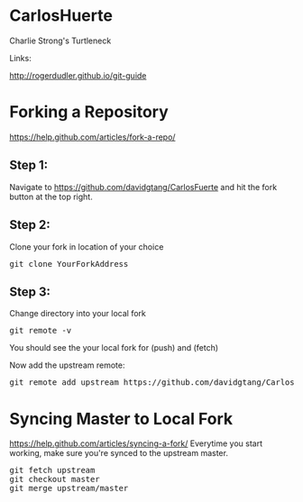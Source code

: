 # CarlosHuerte
Charlie Strong's Turtleneck

Links:


http://rogerdudler.github.io/git-guide

# Forking a Repository
https://help.github.com/articles/fork-a-repo/

## Step 1:
Navigate to https://github.com/davidgtang/CarlosFuerte and hit the fork button at the top right.

## Step 2:
Clone your fork in location of your choice
<pre>
git clone YourForkAddress
</pre>

## Step 3:
Change directory into your local fork
<pre>
git remote -v
</pre>

You should see the your local fork for (push) and (fetch)

Now add the upstream remote:
<pre>
git remote add upstream https://github.com/davidgtang/CarlosFuerte
</pre>

# Syncing Master to Local Fork
https://help.github.com/articles/syncing-a-fork/
Everytime you start working, make sure you're synced to the upstream master.
<pre>
git fetch upstream
git checkout master
git merge upstream/master
</pre>

